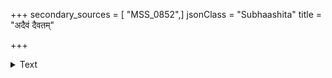 +++
secondary_sources = [ "MSS_0852",]
jsonClass = "Subhaashita"
title = "अदैवं दैवतम्"

+++

<details><summary>Text</summary>

अदैवं दैवतं कुर्युर् दैवतं चाप्यदैवतम्।  
लोकपालान् सृजेयुश्च लोकानन्यांस्तथा द्विजः॥
</details>
